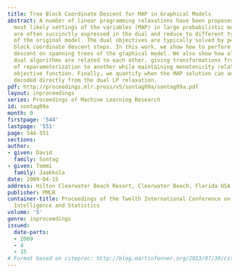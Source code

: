 ```yaml
---
title: Tree Block Coordinate Descent for MAP in Graphical Models
abstract: A number of linear programming relaxations have been proposed for finding
  most likely settings of the variables (MAP) in large probabilistic models. The relaxations
  are often succinctly expressed in the dual and reduce to different types of reparameterizations
  of the original model. The dual objectives are typically solved by performing local
  block coordinate descent steps. In this work, we show how to perform block coordinate
  descent on spanning trees of the graphical model. We also show how all of the earlier
  dual algorithms are related to each other, giving transformations from one type
  of reparameterization to another while maintaining monotonicity relative to a common
  objective function. Finally, we quantify when the MAP solution can and cannot be
  decoded directly from the dual LP relaxation.
pdf: http://proceedings.mlr.press/v5/sontag09a/sontag09a.pdf
layout: inproceedings
series: Proceedings of Machine Learning Research
id: sontag09a
month: 0
firstpage: '544'
lastpage: '551'
page: 544-551
sections: 
author:
- given: David
  family: Sontag
- given: Tommi
  family: Jaakkola
date: 2009-04-15
address: Hilton Clearwater Beach Resort, Clearwater Beach, Florida USA
publisher: PMLR
container-title: Proceedings of the Twelth International Conference on Artificial
  Intelligence and Statistics
volume: '5'
genre: inproceedings
issued:
  date-parts:
  - 2009
  - 4
  - 15
# Format based on citeproc: http://blog.martinfenner.org/2013/07/30/citeproc-yaml-for-bibliographies/
---
```

